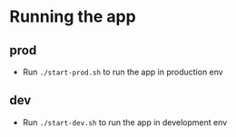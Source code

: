 
# Running the app

## prod
- Run `./start-prod.sh` to run the app in production env
## dev
- Run `./start-dev.sh` to run the app in development env 
